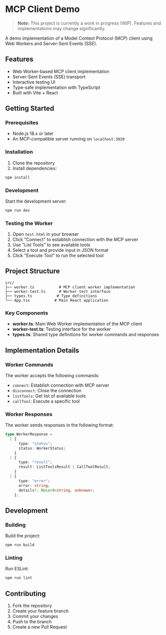# MCP Client Demo

> **Note:** This project is currently a work in progress (WIP). Features and implementations may change significantly.

A demo implementation of a Model Context Protocol (MCP) client using Web Workers and Server-Sent Events (SSE).

## Features

- Web Worker-based MCP client implementation
- Server-Sent Events (SSE) transport
- Interactive testing UI
- Type-safe implementation with TypeScript
- Built with Vite + React

## Getting Started

### Prerequisites

- Node.js 18.x or later
- An MCP-compatible server running on `localhost:3020`

### Installation

1. Clone the repository
2. Install dependencies:

```bash
npm install
```

### Development

Start the development server:

```bash
npm run dev
```

### Testing the Worker

1. Open `test.html` in your browser
2. Click "Connect" to establish connection with the MCP server
3. Use "List Tools" to see available tools
4. Select a tool and provide input in JSON format
5. Click "Execute Tool" to run the selected tool

## Project Structure

```
src/
├── worker.ts           # MCP client worker implementation
├── worker-test.ts      # Worker test interface
├── types.ts           # Type definitions
└── App.tsx           # Main React application
```

### Key Components

- **worker.ts**: Main Web Worker implementation of the MCP client
- **worker-test.ts**: Testing interface for the worker
- **types.ts**: Shared type definitions for worker commands and responses

## Implementation Details

### Worker Commands

The worker accepts the following commands:

- `connect`: Establish connection with MCP server
- `disconnect`: Close the connection
- `listTools`: Get list of available tools
- `callTool`: Execute a specific tool

### Worker Responses

The worker sends responses in the following format:

```typescript
type WorkerResponse =
  | {
      type: "status";
      status: WorkerStatus;
    }
  | {
      type: "result";
      result: ListToolsResult | CallToolResult;
    }
  | {
      type: "error";
      error: string;
      details?: Record<string, unknown>;
    };
```

## Development

### Building

Build the project:

```bash
npm run build
```

### Linting

Run ESLint:

```bash
npm run lint
```

## Contributing

1. Fork the repository
2. Create your feature branch
3. Commit your changes
4. Push to the branch
5. Create a new Pull Request
